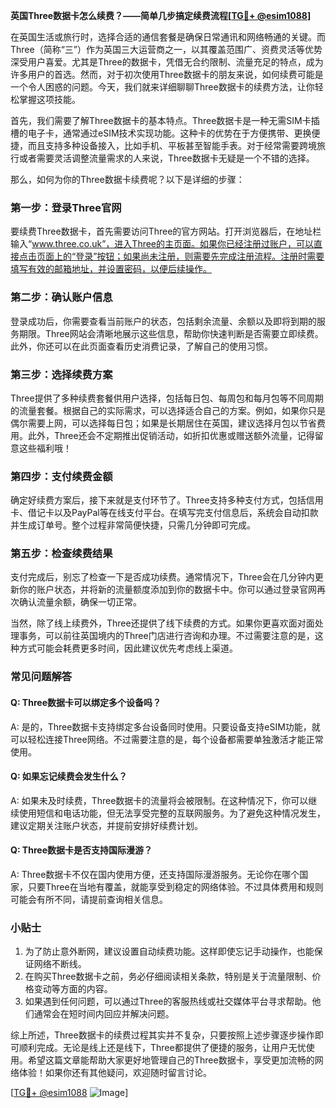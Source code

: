 **英国Three数据卡怎么续费？——简单几步搞定续费流程[[TG💪+ @esim1088](https://t.me/s/esim1088)]**

在英国生活或旅行时，选择合适的通信套餐是确保日常通讯和网络畅通的关键。而Three（简称“三”）作为英国三大运营商之一，以其覆盖范围广、资费灵活等优势深受用户喜爱。尤其是Three的数据卡，凭借无合约限制、流量充足的特点，成为许多用户的首选。然而，对于初次使用Three数据卡的朋友来说，如何续费可能是一个令人困惑的问题。今天，我们就来详细聊聊Three数据卡的续费方法，让你轻松掌握这项技能。

首先，我们需要了解Three数据卡的基本特点。Three数据卡是一种无需SIM卡插槽的电子卡，通常通过eSIM技术实现功能。这种卡的优势在于方便携带、更换便捷，而且支持多种设备接入，比如手机、平板甚至智能手表。对于经常需要跨境旅行或者需要灵活调整流量需求的人来说，Three数据卡无疑是一个不错的选择。

那么，如何为你的Three数据卡续费呢？以下是详细的步骤：

### **第一步：登录Three官网**
要续费Three数据卡，首先需要访问Three的官方网站。打开浏览器后，在地址栏输入“www.three.co.uk”，进入Three的主页面。如果你已经注册过账户，可以直接点击页面上的“登录”按钮；如果尚未注册，则需要先完成注册流程。注册时需要填写有效的邮箱地址，并设置密码，以便后续操作。

### **第二步：确认账户信息**
登录成功后，你需要查看当前账户的状态，包括剩余流量、余额以及即将到期的服务期限。Three网站会清晰地展示这些信息，帮助你快速判断是否需要立即续费。此外，你还可以在此页面查看历史消费记录，了解自己的使用习惯。

### **第三步：选择续费方案**
Three提供了多种续费套餐供用户选择，包括每日包、每周包和每月包等不同周期的流量套餐。根据自己的实际需求，可以选择适合自己的方案。例如，如果你只是偶尔需要上网，可以选择每日包；如果是长期居住在英国，建议选择月包以节省费用。此外，Three还会不定期推出促销活动，如折扣优惠或赠送额外流量，记得留意这些福利哦！

### **第四步：支付续费金额**
确定好续费方案后，接下来就是支付环节了。Three支持多种支付方式，包括信用卡、借记卡以及PayPal等在线支付平台。在填写完支付信息后，系统会自动扣款并生成订单号。整个过程非常简便快捷，只需几分钟即可完成。

### **第五步：检查续费结果**
支付完成后，别忘了检查一下是否成功续费。通常情况下，Three会在几分钟内更新你的账户状态，并将新的流量额度添加到你的数据卡中。你可以通过登录官网再次确认流量余额，确保一切正常。

当然，除了线上续费外，Three还提供了线下续费的方式。如果你更喜欢面对面处理事务，可以前往英国境内的Three门店进行咨询和办理。不过需要注意的是，这种方式可能会耗费更多时间，因此建议优先考虑线上渠道。

### **常见问题解答**

#### Q: Three数据卡可以绑定多个设备吗？
A: 是的，Three数据卡支持绑定多台设备同时使用。只要设备支持eSIM功能，就可以轻松连接Three网络。不过需要注意的是，每个设备都需要单独激活才能正常使用。

#### Q: 如果忘记续费会发生什么？
A: 如果未及时续费，Three数据卡的流量将会被限制。在这种情况下，你可以继续使用短信和电话功能，但无法享受完整的互联网服务。为了避免这种情况发生，建议定期关注账户状态，并提前安排好续费计划。

#### Q: Three数据卡是否支持国际漫游？
A: Three数据卡不仅在国内使用方便，还支持国际漫游服务。无论你在哪个国家，只要Three在当地有覆盖，就能享受到稳定的网络体验。不过具体费用和规则可能会有所不同，请提前查询相关信息。

### **小贴士**
1. 为了防止意外断网，建议设置自动续费功能。这样即使忘记手动操作，也能保证网络不断线。
2. 在购买Three数据卡之前，务必仔细阅读相关条款，特别是关于流量限制、价格变动等方面的内容。
3. 如果遇到任何问题，可以通过Three的客服热线或社交媒体平台寻求帮助。他们通常会在短时间内回应并解决问题。

综上所述，Three数据卡的续费过程其实并不复杂，只要按照上述步骤逐步操作即可顺利完成。无论是线上还是线下，Three都提供了便捷的服务，让用户无忧使用。希望这篇文章能帮助大家更好地管理自己的Three数据卡，享受更加流畅的网络体验！如果你还有其他疑问，欢迎随时留言讨论。

[[TG💪+ @esim1088](https://t.me/s/esim1088) ![Image](https://i.postimg.cc/4NQfJmqS/Snipaste-2025-05-13-00-14-12.png)]